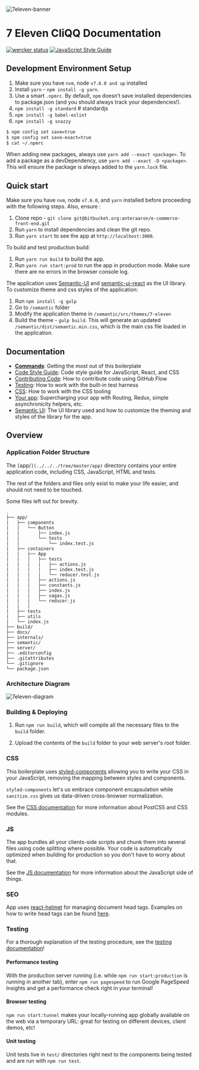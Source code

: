 ![7eleven-banner](https://offshorly.com/7-eleven/images/cliqq.png)

# 7 Eleven CliQQ Documentation
[![wercker status](https://app.wercker.com/status/2eddcfd2b122ba5a06ef9f0b28140cb6/s/master "wercker status")](https://app.wercker.com/project/byKey/2eddcfd2b122ba5a06ef9f0b28140cb6)
[![JavaScript Style Guide](https://img.shields.io/badge/code_style-standard-brightgreen.svg)](https://standardjs.com)

## Development Environment Setup

1. Make sure you have `nvm`, node `v7.6.0 and up` installed
2. Install `yarn` - `npm install -g yarn`.
3. Use a smart `.npmrc`. By default, `npm` doesn’t save installed dependencies to package.json (and you should always track your dependencies!).
4. `npm install -g standard` # standardjs
5. `npm install -g babel-eslint`
6. `npm install -g snazzy`

```bash
$ npm config set save=true
$ npm config set save-exact=true
$ cat ~/.npmrc
```

When adding new packages, always use `yarn add --exact <package>`. To add a package as a devDependency, use `yarn add --exact -D <package>`. This will ensure the package is always added to the `yarn.lock` file.

## Quick start

Make sure you have `nvm`, node `v7.6.0`, and `yarn` installed before proceeding with the following steps. Also, ensure :

1. Clone repo - `git clone git@bitbucket.org:anteraaron/e-commerce-front-end.git`
2. Run `yarn` to install dependencies and clean the git repo.
3. Run `yarn start` to see the app at `http://localhost:3000`.

To build and test production build:

1. Run `yarn run build` to build the app.
2. Run `yarn run start:prod` to run the app in production mode. Make sure there are no errors in the browser console log.

The application uses [Semantic-UI](http://semantic-ui.com/) and [semantic-ui-react](http://react.semantic-ui.com/) as the UI library. To customize theme and css styles of the application:

1. Run `npm install -g gulp`
2. Go to `/semantic` folder
3. Modify the application theme in `/semantic/src/themes/7-eleven`
4. Build the theme - `gulp build`. This will generate an updated `/semantic/dist/semantic.min.css`, which is the main css file loaded in the application.

 ## Documentation

- [**Commands**](docs/general/commands.md): Getting the most out of this boilerplate
- [Code Style Guide](docs/css/README.md): Code style guide for JavaScript, React, and CSS
- [Contributing Code](docs/git/github-flow.md): How to contribute code using GitHub Flow
- [Testing](docs/testing/README.md): How to work with the built-in test harness
- [CSS](docs/css/README.md): How to work with the CSS tooling
- [Your app](docs/js/README.md): Supercharging your app with Routing, Redux, simple
  asynchronicity helpers, etc.
- [Semantic UI](docs/semantic/README.md): The UI library used and how to customize the theming and styles of the library for the app.

## Overview

### Application Folder Structure

The `[`app/`](../../../tree/master/app)` directory contains your entire application code, including CSS, JavaScript, HTML and tests.

The rest of the folders and files only exist to make your life easier, and
should not need to be touched.

Some files left out for brevity.

```
.
├── app/
|   ├── components
|   |   └── Button
|   |       ├── index.js
|   |       └── tests
|   |           └── index.test.js
|   ├── containers
|   |   ├── App
|   |   |   ├── tests
|   |   |   |   ├── actions.js
|   |   |   |   ├── index.test.js
|   |   |   |   └── reducer.test.js
|   |   |   ├── actions.js
|   |   |   ├── constants.js
|   |   |   ├── index.js
|   |   |   ├── sagas.js
|   |   |   └── reducer.js
|   |   |
|   ├── tests
|   ├── utils
|   └── index.js
├── build/
├── docs/
├── internals/
├── semantic/
├── server/
├── .editorconfig
├── .gitattributes
└── .gitignore
└── package.json
```

### Architecture Diagram

![7eleven-diagram](https://offshorly.com/7-eleven/images/arch-diag.png)


### Building & Deploying

1. Run `npm run build`, which will compile all the necessary files to the
`build` folder.

2. Upload the contents of the `build` folder to your web server's root folder.


### CSS

This boilerplate uses [styled-components](https://github.com/styled-components/styled-components) allowing you to write your CSS in your JavaScript, removing the mapping between styles and components.

`styled-components` let's us embrace component encapsulation while `sanitize.css` gives us data-driven cross-browser normalization.

See the [CSS documentation](docs/css/README.md) for more information about PostCSS
and CSS modules.

### JS

The app bundles all your clients-side scripts and chunk them into several files using
code splitting where possible. Your code is automatically optimized when
building for production so you don't have to worry about that.

See the [JS documentation](docs/js/README.md) for more information about the
JavaScript side of things.

### SEO

App uses [react-helmet](https://github.com/nfl/react-helmet) for managing document head tags. Examples on how to
write head tags can be found [here](https://github.com/nfl/react-helmet#examples).

### Testing

For a thorough explanation of the testing procedure, see the
[testing documentation](docs/testing/README.md)!

#### Performance testing

With the production server running (i.e. while `npm run start:production` is running in
another tab), enter `npm run pagespeed` to run Google PageSpeed Insights and
get a performance check right in your terminal!

#### Browser testing

`npm run start:tunnel` makes your locally-running app globally available on the web
via a temporary URL: great for testing on different devices, client demos, etc!

#### Unit testing

Unit tests live in `test/` directories right next to the components being tested
and are run with `npm run test`.


